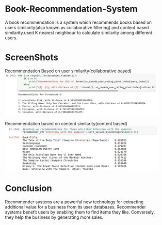 # Book-Recommendation-System
A book recommendation is a system which recommends books based on users similarity(also known as collaborative filtering) and content based similarity.used K nearest neighbour to calculate similarity among different users.

# ScreenShots
Recommendation Based on user similarity(collaborative based)
![App Screenshot](assets/ss1.JPG)

Recommendation based on content similarity(content based)
![App Screenshot](assets/ss2.png)
# Conclusion
Recommender systems are a powerful new technology for extracting additional value for a business from its user databases. Recommender systems benefit users by enabling them to find items they like. Conversely, they help the business by generating more sales.
